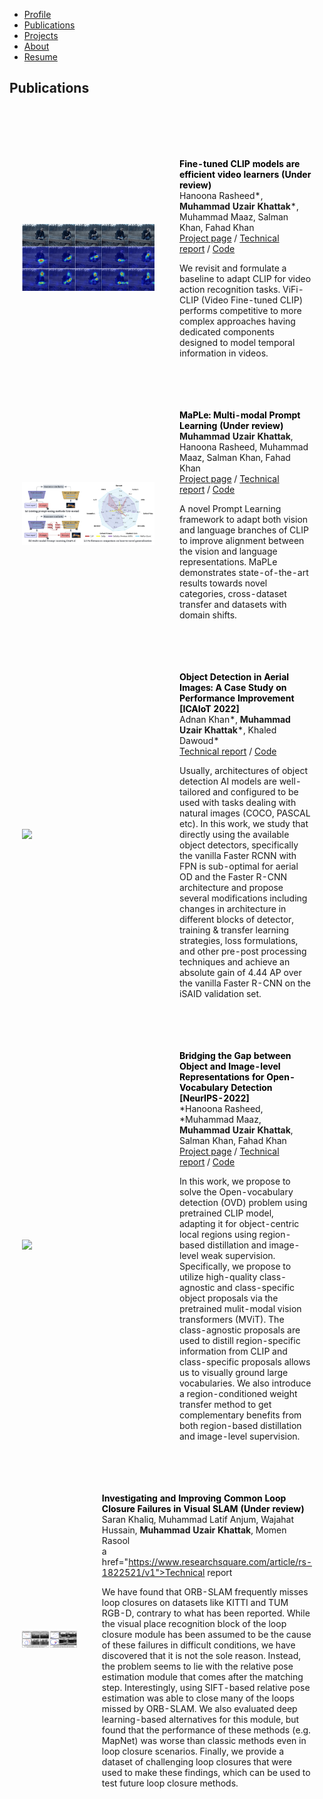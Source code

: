 <ul class="sticky">
  <li><a href="index">Profile</a></li>
    <li><a class="active" href="publications">Publications</a></li>
  <li><a href="projects">Projects</a></li>
  <li><a href="about">About</a></li>
  <li><a href="files/MuhammadUzairKhattak.pdf">Resume</a></li>
</ul>


## Publications
<br>
<br>

<table style="width:100%;border:0;border-spacing:0px;border-collapse:separate;margin-right:auto;margin-left:auto;border-color:white">
<tbody>

<tr>
<td style="padding:20px;width:50%;vertical-align:middle">
<div class="one">
<img src='files/attention_temporal.webp' width="500">
</div>
</td>
<td style="padding:20px;width:50%;vertical-align:middle">

<font color="black"><strong>Fine-tuned CLIP models are efficient video learners  (Under review)</strong></font>
  <br>
  Hanoona Rasheed*, **Muhammad Uzair Khattak***, Muhammad Maaz, Salman Khan, Fahad Khan
    <br>
<a href="https://muzairkhattak.github.io/ViFi-CLIP/">Project page</a>&nbsp;/&nbsp;<a href="https://arxiv.org/abs/2212.03640">Technical report</a>&nbsp;/&nbsp;<a href="https://github.com/muzairkhattak/ViFi-CLIP">Code</a>

 We revisit and formulate a baseline to adapt CLIP for video action recognition tasks. ViFi-CLIP (Video Fine-tuned CLIP) performs competitive to more complex approaches having dedicated components designed to model temporal information in videos.</li>

</tr>    
        
        
</tbody>
</table>

<table style="width:100%;border:0;border-spacing:0px;border-collapse:separate;margin-right:auto;margin-left:auto;border-color:white">
<tbody>

<tr>
<td style="padding:20px;width:50%;vertical-align:middle">
<div class="one">
<img src='files/maple.png' width="500">
</div>
</td>
<td style="padding:20px;width:50%;vertical-align:middle">

<font color="black"><strong>MaPLe: Multi-modal Prompt Learning  (Under review)</strong></font>
  <br>
  **Muhammad Uzair Khattak**, Hanoona Rasheed, Muhammad Maaz, Salman Khan, Fahad Khan
    <br>
<a href="https://muzairkhattak.github.io/multimodal-prompt-learning/">Project page</a>&nbsp;/&nbsp;<a href="https://arxiv.org/abs/2210.03117">Technical report</a>&nbsp;/&nbsp;<a href="https://github.com/muzairkhattak/multimodal-prompt-learning">Code</a>

A novel Prompt Learning framework to adapt both vision and language branches of CLIP to improve alignment between the vision and language representations.
MaPLe demonstrates state-of-the-art results towards novel categories, cross-dataset transfer and datasets with domain shifts.</li>

</tr>    
        
        
</tbody>
</table>

<table style="width:100%;border:0;border-spacing:0px;border-collapse:separate;margin-right:auto;margin-left:auto;border-color:white">
<tbody>

<tr>
<td style="padding:20px;width:50%;vertical-align:middle">
<div class="one">
<img src='files/object_detection.png' width="500">
</div>
</td>
<td style="padding:20px;width:50%;vertical-align:middle">

<font color="black"><strong>Object Detection in Aerial Images: A Case Study on Performance Improvement [ICAIoT 2022]</strong></font>
  <br>
  Adnan Khan*, **Muhammad Uzair Khattak***, Khaled Dawoud*
    <br>
<a href="https://github.com/muzairkhattak/OD-Satellite-iSAID/blob/OD_SatteliteImages/projects/OD_satellite_iSAID/ICAIoT_2022.pdf">Technical report</a>&nbsp;/&nbsp;<a href="https://github.com/muzairkhattak/OD-Satellite-iSAID">Code</a>


Usually, architectures of object detection AI models are well-tailored and configured to be used with tasks dealing with natural images (COCO, PASCAL etc). In this work, we study that directly using the available object detectors, specifically the vanilla Faster RCNN with FPN is sub-optimal for aerial OD and the Faster R-CNN architecture and propose several modifications including changes in architecture in different blocks of detector, training & transfer learning strategies, loss formulations, and other pre-post processing techniques and achieve an absolute gain of 4.44 AP over the vanilla Faster R-CNN on the iSAID validation set.
</li>

</tr>    
        
        
</tbody>
</table>

<table style="width:100%;border:0;border-spacing:0px;border-collapse:separate;margin-right:auto;margin-left:auto;border-color:white">
<tbody>

<tr>
<td style="padding:20px;width:50%;vertical-align:middle">
<div class="one">
<img src='files/vifi_clip.png' width="500">
</div>
</td>
<td style="padding:20px;width:50%;vertical-align:middle">

<font color="black"><strong>Bridging the Gap between Object and Image-level Representations for Open-Vocabulary Detection  [NeurIPS-2022]</strong></font>
  <br>
 *Hanoona Rasheed, *Muhammad Maaz, **Muhammad Uzair Khattak**, Salman Khan, Fahad Khan
    <br>
<a href="https://hanoonar.github.io/object-centric-ovd/">Project page</a>&nbsp;/&nbsp;<a href="https://arxiv.org/abs/2207.03482">Technical report</a>&nbsp;/&nbsp;<a href="https://github.com/hanoonaR/object-centric-ovd">Code</a>

In this work, we propose to solve the Open-vocabulary detection (OVD) problem using pretrained CLIP model, adapting it for object-centric local regions using region-based distillation and image-level weak supervision. Specifically, we propose to utilize high-quality class-agnostic and class-specific object proposals via the pretrained mulit-modal vision transformers (MViT). The class-agnostic proposals are used to distill region-specific information from CLIP and class-specific proposals allows us to visually ground large vocabularies. We also introduce a region-conditioned weight transfer method to get complementary benefits from both region-based distillation and image-level supervision.
</li>

</tr>    
        
        
</tbody>
</table>


<table style="width:100%;border:0;border-spacing:0px;border-collapse:separate;margin-right:auto;margin-left:auto;border-color:white">
<tbody>

<tr>
<td style="padding:20px;width:50%;vertical-align:middle">
<div class="one">
<img src='files/loop_closure.png' width="500">
</div>
</td>
<td style="padding:20px;width:50%;vertical-align:middle">

<font color="black"><strong>Investigating and Improving Common Loop Closure Failures in Visual SLAM (Under review)</strong></font>
  <br>
Saran Khaliq, Muhammad Latif Anjum, Wajahat Hussain, **Muhammad Uzair Khattak**, Momen Rasool
    <br>
a href="https://www.researchsquare.com/article/rs-1822521/v1">Technical report</a>

We have found that ORB-SLAM frequently misses loop closures on datasets like KITTI and TUM RGB-D, contrary to
what has been reported. While the visual place recognition block of the loop closure module has been assumed to be the
cause of these failures in difficult conditions, we have discovered that it is not the sole reason. Instead, the problem seems to
lie with the relative pose estimation module that comes after the matching step. Interestingly, using SIFT-based relative pose
estimation was able to close many of the loops missed by ORB-SLAM. We also evaluated deep learning-based alternatives for
this module, but found that the performance of these methods (e.g. MapNet) was worse than classic methods even in loop
closure scenarios. Finally, we provide a dataset of challenging loop closures that were used to make these findings, which can
be used to test future loop closure methods.
</li>

</tr>    
        
        
</tbody>
</table>
